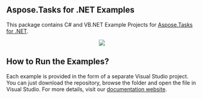 ##  Aspose.Tasks for .NET Examples

This package contains C# and VB.NET Example Projects for [Aspose.Tasks for .NET](https://www.aspose.com/products/tasks/net).

<p align="center">
  <a title="Download Examples ZIP" href="https://github.com/asposetasks/Aspose_Tasks_NET/archive/master.zip">
	<img src="https://raw.github.com/AsposeExamples/java-examples-dashboard/master/images/downloadZip-Button-Large.png" />
  </a>
</p>

## How to Run the Examples?

Each example is provided in the form of a separate Visual Studio project. You can just download the repository, browse the folder and open the file in Visual Studio. For more details, visit our [documentation website](https://docs.aspose.com/display/tasksnet/How+to+Run+the+Examples).
